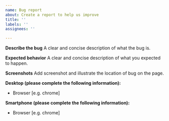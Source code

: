 ```yaml
---
name: Bug report
about: Create a report to help us improve
title: ''
labels: ''
assignees: ''

---
```


**Describe the bug**
A clear and concise description of what the bug is.

**Expected behavior**
A clear and concise description of what you expected to happen.

**Screenshots**
Add screenshot and illustrate the location of bug on the page.

**Desktop (please complete the following information):**
 - Browser [e.g. chrome]

**Smartphone (please complete the following information):**
 - Browser [e.g. chrome]
